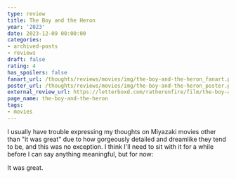 ```yaml
---
type: review
title: The Boy and the Heron
year: '2023'
date: 2023-12-09 00:00:00
categories:
- archived-posts
- reviews
draft: false
rating: 4
has_spoilers: false
fanart_url: /thoughts/reviews/movies/img/the-boy-and-the-heron_fanart.png
poster_url: /thoughts/reviews/movies/img/the-boy-and-the-heron_poster.png
external_review_url: https://letterboxd.com/ratheronfire/film/the-boy-and-the-heron/
page_name: the-boy-and-the-heron
tags:
- movies
---
```


I usually have trouble expressing my thoughts on Miyazaki movies other than "it was great" due to how gorgeously detailed and dreamlike they tend to be, and this was no exception. I think I'll need to sit with it for a while before I can say anything meaningful, but for now:

It was great.

